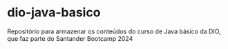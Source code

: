# dio-java-basico

<p> Repositório para armazenar os conteúdos do curso de Java básico da DIO, que faz parte do Santander Bootcamp 2024 </p>